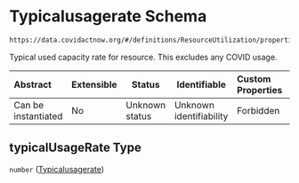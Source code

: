 # Typicalusagerate Schema

```txt
https://data.covidactnow.org/#/definitions/ResourceUtilization/properties/typicalUsageRate
```

Typical used capacity rate for resource. This excludes any COVID usage.


| Abstract            | Extensible | Status         | Identifiable            | Custom Properties | Additional Properties | Access Restrictions | Defined In                                                   |
| :------------------ | ---------- | -------------- | ----------------------- | :---------------- | --------------------- | ------------------- | ------------------------------------------------------------ |
| Can be instantiated | No         | Unknown status | Unknown identifiability | Forbidden         | Allowed               | none                | [schemas.json\*](../out/schemas.json "open original schema") |

## typicalUsageRate Type

`number` ([Typicalusagerate](schemas-definitions-resourceutilization-properties-typicalusagerate.md))
